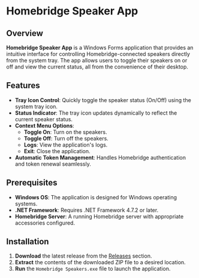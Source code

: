 # Homebridge Speaker App

## Overview

**Homebridge Speaker App** is a Windows Forms application that provides an intuitive interface for controlling Homebridge-connected speakers directly from the system tray. The app allows users to toggle their speakers on or off and view the current status, all from the convenience of their desktop.

## Features

- **Tray Icon Control**: Quickly toggle the speaker status (On/Off) using the system tray icon.
- **Status Indicator**: The tray icon updates dynamically to reflect the current speaker status.
- **Context Menu Options**:
  - **Toggle On**: Turn on the speakers.
  - **Toggle Off**: Turn off the speakers.
  - **Logs**: View the application's logs.
  - **Exit**: Close the application.
- **Automatic Token Management**: Handles Homebridge authentication and token renewal seamlessly.

## Prerequisites

- **Windows OS**: The application is designed for Windows operating systems.
- **.NET Framework**: Requires .NET Framework 4.7.2 or later.
- **Homebridge Server**: A running Homebridge server with appropriate accessories configured.

## Installation

1. **Download** the latest release from the [Releases](https://github.com/edisonduong/HomebridgeSpeakerApp/releases) section.
2. **Extract** the contents of the downloaded ZIP file to a desired location.
3. **Run** the `Homebridge Speakers.exe` file to launch the application.
